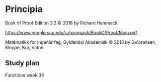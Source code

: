 # Principia

Book of Proof
Edition 3.3
© 2018 by Richard Hammack

https://www.people.vcu.edu/~rhammack/BookOfProof/Main.pdf

Matematikk for Ingeniørfag, Gyldendal Akademisk
© 2013 by Gulbransen, Kleppe, Kro, Vatne

## Study plan

Functions week 34

